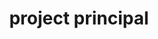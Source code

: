 ---
name: don alexander
title: project principal
quote: We work on some of the most monumental projects in the country. Collaborating with our industry’s top professionals, including our own Merritt team, is deeply rewarding.
details: |
  A nine-year veteran of Merritt, Don Alexander brings a passion for design and architecture to work every day. Prior to joining Merritt, Don owned and operated Falls Lumber and Millwork, a high-end architectural millwork firm. His personal knowledge of both the craft and business side of woodworking make him an ideal ally for both his clients and Merritt.

  Don oversees an exceptional team of project managers, project engineers, field installation managers and project coordinating staff. Together they provide comprehensive project direction and solutions for Merritt’s clients who include the most discerning general contractors, architects, designers and homeowners anywhere.

  Don sits on the Advisory Board for the University of Akron’s Interior School of Design and is also a guest lecturer for the school’s Design and Project Management courses.
image: /uploads/staff-5.jpg
display_order: 5
_comments:
  image: file should be ~600px wide
---